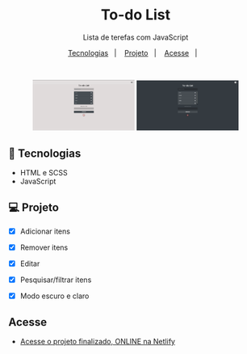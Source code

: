 <h1 align="center"> To-do List </h1>

<p align="center">
  Lista de terefas com JavaScript
</p>

<p align="center">
  <a href="#-tecnologias">Tecnologias</a>&nbsp;&nbsp;&nbsp;|&nbsp;&nbsp;&nbsp;
  <a href="#-projeto">Projeto</a>&nbsp;&nbsp;&nbsp;|&nbsp;&nbsp;&nbsp;
  <a href="#-Acesse">Acesse</a>&nbsp;&nbsp;&nbsp;|&nbsp;&nbsp;&nbsp;
</p>

<br>

<p align="center">
  <img alt="projeto to-do-list" src="./assets/ex.png" width="40%">
  <img alt="projeto to-do-list" src="./assets/ex2.png" width="40%">
</p>

## 🚀 Tecnologias

- HTML e SCSS
- JavaScript


## 💻 Projeto

- [x] Adicionar itens
- [x] Remover itens
- [x] Editar
- [x] Pesquisar/filtrar itens
- [x] Modo escuro e claro


## Acesse

- [Acesse o projeto finalizado, ONLINE na Netlify](https://to-do-llist.netlify.app/)




